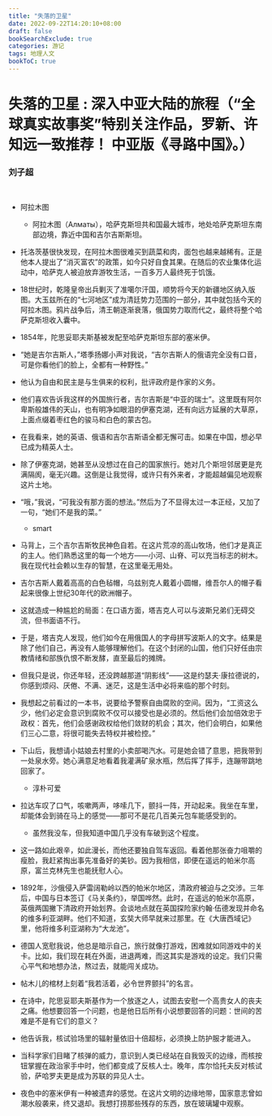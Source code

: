 ```yaml
---
title: "失落的卫星"
date: 2022-09-22T14:20:10+08:00
draft: false
bookSearchExclude: true
categories: 游记
tags: 地理人文
bookToC: true
---
```


# 失落的卫星 : 深入中亚大陆的旅程（“全球真实故事奖”特别关注作品，罗新、许知远一致推荐！ 中亚版《寻路中国》。）
### 刘子超

</br>

- 阿拉木图
    * 阿拉木图（Алматы），哈萨克斯坦共和国最大城市，地处哈萨克斯坦东南部边境，靠近中国和吉尔吉斯斯坦。

- 托洛茨基很快发现，在阿拉木图很难买到蔬菜和肉，面包也越来越稀有。正是他本人提出了“消灭富农”的政策，如今只好自食其果。在随后的农业集体化运动中，哈萨克人被迫放弃游牧生活，一百多万人最终死于饥饿。

- 18世纪时，乾隆皇帝出兵剿灭了准噶尔汗国，顺势将今天的新疆地区纳入版图。大玉兹所在的“七河地区”成为清廷势力范围的一部分，其中就包括今天的阿拉木图。鸦片战争后，清王朝逐渐衰落，俄国势力取而代之，最终将整个哈萨克斯坦收入囊中。

- 1854年，陀思妥耶夫斯基被发配至哈萨克斯坦东部的塞米伊。

- “她是吉尔吉斯人，”塔季扬娜小声对我说，“吉尔吉斯人的俄语完全没有口音，可是你看他们的脸上，全都有一种野性。”

- 他认为自由和民主是与生俱来的权利，批评政府是作家的义务。

- 他们喜欢告诉我这样的外国旅行者，吉尔吉斯是“中亚的瑞士”。这里既有阿尔卑斯般雄伟的天山，也有明净如眼泪的伊塞克湖，还有向远方延展的大草原，上面点缀着枣红色的骏马和白色的蒙古包。

- 在我看来，她的英语、俄语和吉尔吉斯语全都无懈可击。如果在中国，想必早已成为精英人士。

- 除了伊塞克湖，她甚至从没想过在自己的国家旅行。她对几个斯坦邻居更是充满隔阂，毫无兴趣。这倒是让我觉得，或许只有外来者，才能超越偏见地观察这片土地。

- “哦，”我说，“可我没有那方面的想法。”然后为了不显得太过一本正经，又加了一句，“她们不是我的菜。”
    * smart

- 马背上，三个吉尔吉斯牧民神色自若。在这片荒凉的高山牧场，他们才是真正的主人。他们熟悉这里的每一个地方——小河、山脊、可以充当标志的树木。我在现代社会赖以生存的智慧，在这里毫无用处。

- 吉尔吉斯人戴着高高的白色毡帽，乌兹别克人戴着小圆帽，维吾尔人的帽子看起来很像上世纪30年代的欧洲帽子。

- 这就造成一种尴尬的局面：在口语方面，塔吉克人可以与波斯兄弟们无碍交流，但书面语不行。

- 于是，塔吉克人发现，他们如今在用俄国人的字母拼写波斯人的文字。结果是除了他们自己，再没有人能够理解他们。在这个封闭的山国，他们只好任由宗教情绪和部族仇恨不断发酵，直至最后的摊牌。

- 但我只是说，你还年轻，还没跨越那道“阴影线”——这是约瑟夫·康拉德说的，你感到烦闷、厌倦、不满、迷茫，这是生活中必将来临的那个时刻。

- 我想起之前看过的一本书，说要给予警察自由腐败的空间。因为，“工资这么少，他们必定会意识到腐败不仅可以接受也是必须的。然后他们会加倍效忠于政权：首先，他们会感谢政权给他们敛财的机会；其次，他们会明白，如果他们三心二意，将很可能失去特权并被检控。”

- 下山后，我想请小姑娘去村里的小卖部喝汽水。可是她会错了意思，把我带到一处泉水旁。她心满意足地看着我灌满矿泉水瓶，然后挥了挥手，连蹦带跳地回家了。
    * 淳朴可爱

- 拉达车叹了口气，咳嗽两声，哆嗦几下，颤抖一阵，开动起来。我坐在车里，却能体会到骑在马上的感觉——那可不是花几百美元包车能感受到的。
    * 虽然我没车，但我知道中国几乎没有车破到这个程度。

- 这一路如此艰辛，如此漫长，而他还要独自驾车返回。看着他那张奋力咀嚼的瘦脸，我赶紧掏出事先准备好的美钞。因为我相信，即便在遥远的帕米尔高原，富兰克林先生也能抚慰人心。

- 1892年，沙俄侵入萨雷阔勒岭以西的帕米尔地区，清政府被迫与之交涉。三年后，中国与日本签订《马关条约》，举国哗然。此时，在遥远的帕米尔高原，英俄两国撇下清政府开始划界。会谈地点就在英国探险家约翰·伍德发现并命名的维多利亚湖畔。他们不知道，玄奘大师早就来过那里。在《大唐西域记》里，他将维多利亚湖称为“大龙池”。

- 德国人宽慰我说，他总是暗示自己，旅行就像打游戏，困难就如同游戏中的关卡。比如，我们现在耗在外面，进退两难，而这其实是游戏的设定。我们只需心平气和地想办法，熬过去，就能闯关成功。

- 帖木儿的棺材上刻着“我若活着，必令世界颤抖”的名言。

- 在诗中，陀思妥耶夫斯基作为一个放逐之人，试图去安慰一个高贵女人的丧夫之痛。他想要回答一个问题，也是他日后所有小说想要回答的问题：世间的苦难是不是有它们的意义？

- 他告诉我，核试验场里的辐射量依旧十倍超标，必须换上防护服才能进入。

- 当科学家们目睹了核弹的威力，意识到人类已经站在自我毁灭的边缘，而核按钮掌握在政治家手中时，他们都变成了反核人士。晚年，库尔恰托夫反对核试验，萨哈罗夫更是成为苏联的异见人士。

- 夜色中的塞米伊有一种被遗弃的感觉。在这片文明的边缘地带，国家意志曾如潮水般袭来，终又退却。我想打捞那些残存的东西，放在玻璃罐中观察。